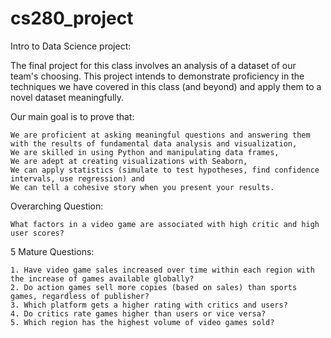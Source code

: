 # cs280_project
Intro to Data Science project:

The final project for this class involves an analysis of a dataset of our team's choosing. This project intends to demonstrate proficiency in the techniques we have covered in this class (and beyond) and apply them to a novel dataset meaningfully.

Our main goal is to prove that:

	We are proficient at asking meaningful questions and answering them with the results of fundamental data analysis and visualization,
	We are skilled in using Python and manipulating data frames,
	We are adept at creating visualizations with Seaborn,
	We can apply statistics (simulate to test hypotheses, find confidence intervals, use regression) and
	We can tell a cohesive story when you present your results.

Overarching Question:

	What factors in a video game are associated with high critic and high user scores?

5 Mature Questions:

	1. Have video game sales increased over time within each region with the increase of games available globally?
	2. Do action games sell more copies (based on sales) than sports games, regardless of publisher?
	3. Which platform gets a higher rating with critics and users?
	4. Do critics rate games higher than users or vice versa?
	5. Which region has the highest volume of video games sold?
